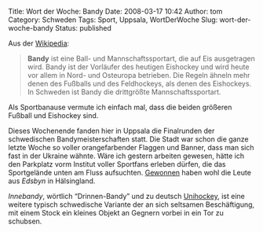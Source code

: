 Title: Wort der Woche: Bandy
Date: 2008-03-17 10:42
Author: tom
Category: Schweden
Tags: Sport, Uppsala, WortDerWoche
Slug: wort-der-woche-bandy
Status: published

Aus der [Wikipedia](http://de.wikipedia.org/wiki/Bandy_%28Sport%29):

> **Bandy** ist eine Ball- und Mannschaftssportart, die auf Eis
> ausgetragen wird. Bandy ist der Vorläufer des heutigen Eishockey und
> wird heute vor allem in Nord- und Osteuropa betrieben. Die Regeln
> ähneln mehr denen des Fußballs und des Feldhockeys, als denen des
> Eishockeys. In Schweden ist Bandy die drittgrößte Mannschaftssportart.

Als Sportbanause vermute ich einfach mal, dass die beiden größeren
Fußball und Eishockey sind.

Dieses Wochenende fanden hier in Uppsala die Finalrunden der
schwedischen Bandymeisterschaften statt. Die Stadt war schon die ganze
letzte Woche so voller orangefarbender Flaggen und Banner, dass man sich
fast in der Ukraine wähnte. Wäre ich gestern arbeiten gewesen, hätte ich
den Parkplatz vorm Institut voller Sportfans erleben dürfen, die das
Sportgelände unten am Fluss aufsuchten.
[Gewonnen](http://www2.unt.se/avd/1,1786,MC=4-AV_ID=734072,00.html)
haben wohl die Leute aus *Edsbyn* in Hälsingland.

*Innebandy*, wörtlich “Drinnen-Bandy” und zu deutsch
[Unihockey](http://de.wikipedia.org/wiki/Unihockey), ist eine weitere
typisch schwedische Variante der an sich seltsamen Beschäftigung, mit
einem Stock ein kleines Objekt an Gegnern vorbei in ein Tor zu schubsen.


